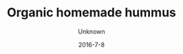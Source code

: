 ---
title: 'Organic homemade hummus'
description: ""
image: null
price: '15'
size: '1'
color: '#ffffff'
meta:
    id: 6d9aa2ea06c1f87f40d36b1fdba37c36640ae9ad
    parentId: f20f57fa9c3d8bff0902cfb33f350091a3a48d51
    language: en
date: '2016-7-8'
author: Unknown
---